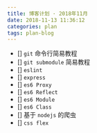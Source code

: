 ```yaml
---
title: 博客计划 · 2018年11月
date: 2018-11-13 11:36:12
categories: plan
tags: plan-blog
---
```


- [] `git` 命令行简易教程
- [] `git submodule` 简易教程
- [] `eslint`
- [] `express`
- [] `es6 Proxy`
- [] `es6 Reflect`
- [] `es6 Module`
- [] `es6 Class`
- [] 基于 `nodejs` 的爬虫
- [] `css flex`
